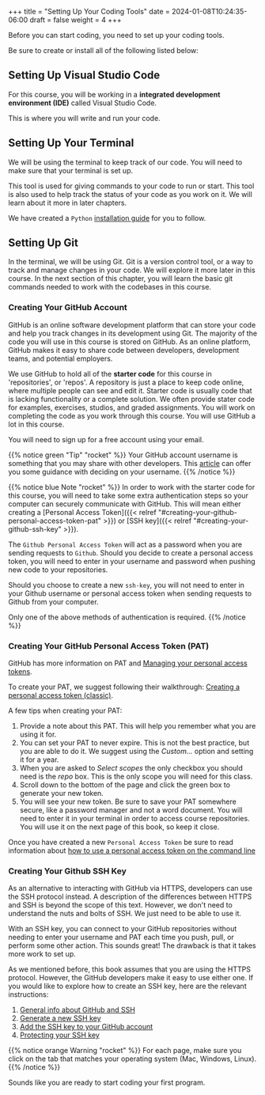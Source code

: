 +++
title = "Setting Up Your Coding Tools"
date = 2024-01-08T10:24:35-06:00
draft = false
weight = 4
+++

Before you can start coding, you need to set up your coding tools.  

Be sure to create or install all of the following listed below:

## Setting Up Visual Studio Code

For this course, you will be working in a **integrated development environment (IDE)** called Visual Studio Code.  

This is where you will write and run your code.

<!-- TODO: Add Link below when able -->
<!-- We have created a Visual Studio Code [installation guide]() for you to follow. -->

## Setting Up Your Terminal

We will be using the terminal to keep track of our code.  You will need to make sure that your terminal is set up.  

This tool is used for giving commands to your code to run or start.  This tool is also used to help track the status of your code as you work on it.  We will learn about it more in later chapters.

<!-- TODO: Add Link below when able -->
<!-- We have created a Terminal [installation guide]() for you to follow. -->

<!-- ## Setting Up Python

Once your terminal has been installed, you will need to install `Python`.
<!-- TODO: Add Link below when able -->
We have created a `Python` [installation guide]() for you to follow.

## Setting Up Git

In the terminal, we will be using Git.  Git is a version control tool, or a way to track and manage changes in your code.  We will explore it more later in this course.  In the next section of this chapter, you will learn the basic git commands needed to work with the codebases in this course.
<!-- TODO: Add Link below when able -->
<!-- We have created a Git [installation guide]() for you to follow. -->

### Creating Your GitHub Account

GitHub is an online software development platform that can store your code and help you track changes in its development using Git. The majority of the code you will use in this course is stored on GitHub. As an online platform, GitHub makes it easy to share code between developers, development teams, and potential employers.

We use GitHub to hold all of the **starter code** for this course in 'repositories', or 'repos'.  A repository is just a place to keep code online, where multiple people can see and edit it.  Starter code is usually code that is lacking functionality or a complete solution.  We often provide stater code for examples, exercises, studios, and graded assignments. You will work on completing the code as you work through this course.  You will use GitHub a lot in this course.

You will need to sign up for a free account using your email.

{{% notice green "Tip" "rocket" %}} 
Your GitHub account username is something that you may share with other developers. This [article](https://happygitwithr.com/github-acct.html) can offer you some guidance with deciding on your username. 
{{% /notice %}}

{{% notice blue Note "rocket" %}}
In order to work with the starter code for this course, you will need to take some extra authentication steps so your computer can securely communicate with GitHub. This will mean either creating a [Personal Access Token]({{< relref "#creating-your-github-personal-access-token-pat" >}}) or [SSH key]({{< relref "#creating-your-github-ssh-key" >}}).

The `Github Personal Access Token` will act as a password when you are sending requests to `Github`. Should you decide to create a personal access token, you will need to enter in your username and password when pushing new code to your repositories.

Should you choose to create a new `ssh-key`, you will not need to enter in your Github username or personal access token when sending requests to Github from your computer.

Only one of the above methods of authentication is required.
{{% /notice %}}

### Creating Your GitHub Personal Access Token (PAT)  

GitHub has more information on PAT and [Managing your personal access tokens](https://docs.github.com/en/authentication/keeping-your-account-and-data-secure/managing-your-personal-access-tokens).

To create your PAT, we suggest following their walkthrough: [Creating a personal access token (classic)](https://docs.github.com/en/authentication/keeping-your-account-and-data-secure/managing-your-personal-access-tokens#creating-a-personal-access-token-classic). 

A few tips when creating your PAT:
1. Provide a note about this PAT. This will help you remember what you are using it for.
1. You can set your PAT to never expire. This is not the best practice, but you are able to do it.  We suggest using the _Custom..._ option and setting it for a year.  
1. When you are asked to _Select scopes_ the only checkbox you should need is the _repo_ box.  This is the only scope you will need for this class.
1. Scroll down to the bottom of the page and click the green box to generate your new token.
1. You will see your new token.  Be sure to save your PAT somewhere secure, like a password manager and not a word document.  You will need to enter it in your terminal in order to access course repositories.  You will use it on the next page of this book, so keep it close.

Once you have created a new `Personal Access Token` be sure to read information about [how to use a personal access token on the command line](https://docs.github.com/en/authentication/keeping-your-account-and-data-secure/managing-your-personal-access-tokens#using-a-personal-access-token-on-the-command-line)

### Creating Your Github SSH Key

As an alternative to interacting with GitHub via HTTPS, developers can use the
SSH protocol instead. A description of the differences between HTTPS and SSH is
beyond the scope of this text. However, we don't need to understand the nuts
and bolts of SSH. We just need to be able to use it.

With an SSH key, you can connect to your GitHub repositories without needing to
enter your username and PAT each time you push, pull, or perform some other
action. This sounds great! The drawback is that it takes more work to set up.

As we mentioned before, this book assumes that you are using the HTTPS protocol. However, the
GitHub developers make it easy to use either one. If you would like to explore
how to create an SSH key, here are the relevant instructions:

1. [General info about GitHub and SSH](https://docs.github.com/en/github/authenticating-to-github/connecting-to-github-with-ssh)
1. [Generate a new SSH key](https://docs.github.com/en/github/authenticating-to-github/connecting-to-github-with-ssh/generating-a-new-ssh-key-and-adding-it-to-the-ssh-agent)
1. [Add the SSH key to your GitHub account](https://docs.github.com/en/github/authenticating-to-github/connecting-to-github-with-ssh/adding-a-new-ssh-key-to-your-github-account)
1. [Protecting your SSH key](https://docs.github.com/en/github/authenticating-to-github/connecting-to-github-with-ssh/working-with-ssh-key-passphrases)

{{% notice orange Warning "rocket" %}}
For each page, make sure you click on the tab that matches your operating system (Mac, Windows, Linux).
{{% /notice %}}

Sounds like you are ready to start coding your first program.


